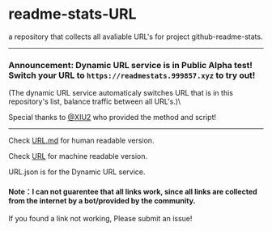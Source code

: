 # readme-stats-URL
a repository that collects all avaliable URL's for project github-readme-stats.

----

### Announcement: Dynamic URL service is in Public Alpha test! Switch your URL to `https://readmestats.999857.xyz` to try out!

(The dynamic URL service automaticaly switches URL that is in this repository's list, balance traffic between all URL's.)\

Special thanks to [@XIU2](https://github.com/XIU2) who provided the method and script!

----

Check [URL.md](https://github.com/PencilNavigator/readme-stats-URL/blob/master/URL.md) for human readable version.

Check [URL](https://github.com/PencilNavigator/readme-stats-URL/blob/master/URL) for machine readable version.

URL.json is for the Dynamic URL service.

#### Note：I can not guarentee that all links work, since all links are collected from the internet by a bot/provided by the community.

If you found a link not working, Please submit an issue!
